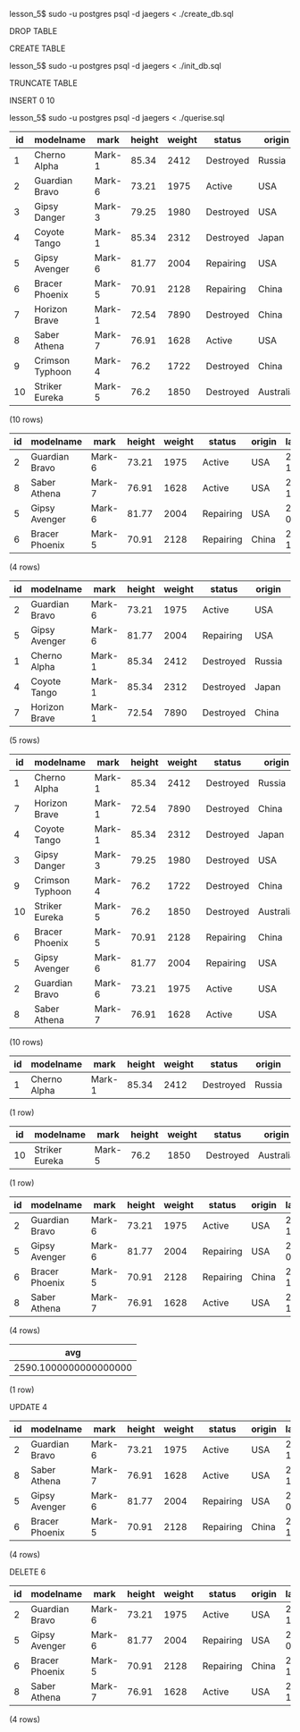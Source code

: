 lesson_5$ sudo -u postgres psql -d jaegers < ./create_db.sql 

DROP TABLE

CREATE TABLE

lesson_5$ sudo -u postgres psql -d jaegers < ./init_db.sql 

TRUNCATE TABLE

INSERT 0 10

lesson_5$ sudo -u postgres psql -d jaegers < ./querise.sql 

| id |    modelname    |  mark  | height | weight |  status   |  origin   |   launch   | kaijukill |
|---|---|---|---|---|---|---|---|---|
|  1 | Cherno Alpha    | Mark-1 |  85.34 |   2412 | Destroyed | Russia    | 2015-01-08 |         7|
|  2 | Guardian Bravo  | Mark-6 |  73.21 |   1975 | Active    | USA       | 2033-12-15 |         1|
|  3 | Gipsy Danger    | Mark-3 |  79.25 |   1980 | Destroyed | USA       | 2017-07-10 |         9|
|  4 | Coyote Tango    | Mark-1 |  85.34 |   2312 | Destroyed | Japan     | 2015-12-30 |         2|
|  5 | Gipsy Avenger   | Mark-6 |  81.77 |   2004 | Repairing | USA       | 2034-01-12 |         1|
|  6 | Bracer Phoenix  | Mark-5 |  70.91 |   2128 | Repairing | China     | 2025-11-01 |         1|
|  7 | Horizon Brave   | Mark-1 |  72.54 |   7890 | Destroyed | China     | 2015-12-22 |         2|
|  8 | Saber Athena    | Mark-7 |  76.91 |   1628 | Active    | USA       | 2033-12-20 |         1|
|  9 | Crimson Typhoon | Mark-4 |   76.2 |   1722 | Destroyed | China     | 2018-08-22 |         7|
| 10 | Striker Eureka  | Mark-5 |   76.2 |   1850 | Destroyed | Australia | 2019-11-02 |        11|
(10 rows)

| id |   modelname    |  mark  | height | weight |  status   | origin |   launch   | kaijukill |
|---|---|---|---|---|---|---|---|---|
|  2 | Guardian Bravo | Mark-6 |  73.21 |   1975 | Active    | USA    | 2033-12-15 |         1|
|  8 | Saber Athena   | Mark-7 |  76.91 |   1628 | Active    | USA    | 2033-12-20 |         1|
|  5 | Gipsy Avenger  | Mark-6 |  81.77 |   2004 | Repairing | USA    | 2034-01-12 |         1|
|  6 | Bracer Phoenix | Mark-5 |  70.91 |   2128 | Repairing | China  | 2025-11-01 |         1|
(4 rows)

 id |   modelname    |  mark  | height | weight |  status   | origin |   launch   | kaijukill |
|---|---|---|---|---|---|---|---|---|
|  2 | Guardian Bravo | Mark-6 |  73.21 |   1975 | Active    | USA    | 2033-12-15 |         1|
|  5 | Gipsy Avenger  | Mark-6 |  81.77 |   2004 | Repairing | USA    | 2034-01-12 |         1|
|  1 | Cherno Alpha   | Mark-1 |  85.34 |   2412 | Destroyed | Russia | 2015-01-08 |         7|
|  4 | Coyote Tango   | Mark-1 |  85.34 |   2312 | Destroyed | Japan  | 2015-12-30 |         2|
|  7 | Horizon Brave  | Mark-1 |  72.54 |   7890 | Destroyed | China  | 2015-12-22 |         2|
(5 rows)

| id |    modelname    |  mark  | height | weight |  status   |  origin   |   launch   | kaijukill |
|---|---|---|---|---|---|---|---|---|
|  1 | Cherno Alpha    | Mark-1 |  85.34 |   2412 | Destroyed | Russia    | 2015-01-08 |         7|
|  7 | Horizon Brave   | Mark-1 |  72.54 |   7890 | Destroyed | China     | 2015-12-22 |         2|
|  4 | Coyote Tango    | Mark-1 |  85.34 |   2312 | Destroyed | Japan     | 2015-12-30 |         2|
|  3 | Gipsy Danger    | Mark-3 |  79.25 |   1980 | Destroyed | USA       | 2017-07-10 |         9|
|  9 | Crimson Typhoon | Mark-4 |   76.2 |   1722 | Destroyed | China     | 2018-08-22 |         7|
| 10 | Striker Eureka  | Mark-5 |   76.2 |   1850 | Destroyed | Australia | 2019-11-02 |        11|
|  6 | Bracer Phoenix  | Mark-5 |  70.91 |   2128 | Repairing | China     | 2025-11-01 |         1|
|  5 | Gipsy Avenger   | Mark-6 |  81.77 |   2004 | Repairing | USA       | 2034-01-12 |         1|
|  2 | Guardian Bravo  | Mark-6 |  73.21 |   1975 | Active    | USA       | 2033-12-15 |         1|
|  8 | Saber Athena    | Mark-7 |  76.91 |   1628 | Active    | USA       | 2033-12-20 |         1|
(10 rows)

| id |  modelname   |  mark  | height | weight |  status   | origin |   launch   | kaijukill |
|---|---|---|---|---|---|---|---|---|
|  1 | Cherno Alpha | Mark-1 |  85.34 |   2412 | Destroyed | Russia | 2015-01-08 |         7|
(1 row)

| id |   modelname    |  mark  | height | weight |  status   |  origin   |   launch   | kaijukill |
|---|---|---|---|---|---|---|---|---|
| 10 | Striker Eureka | Mark-5 |   76.2 |   1850 | Destroyed | Australia | 2019-11-02 |        11|
(1 row)

 id |   modelname    |  mark  | height | weight |  status   | origin |   launch   | kaijukill |
|---|---|---|---|---|---|---|---|---|
|  2 | Guardian Bravo | Mark-6 |  73.21 |   1975 | Active    | USA    | 2033-12-15 |         1|
|  5 | Gipsy Avenger  | Mark-6 |  81.77 |   2004 | Repairing | USA    | 2034-01-12 |         1|
|  6 | Bracer Phoenix | Mark-5 |  70.91 |   2128 | Repairing | China  | 2025-11-01 |         1|
|  8 | Saber Athena   | Mark-7 |  76.91 |   1628 | Active    | USA    | 2033-12-20 |         1|
(4 rows)

|           avg           |
|---|
|  2590.1000000000000000 |
(1 row)

UPDATE 4

| id |   modelname    |  mark  | height | weight |  status   | origin |   launch   | kaijukill |
|---|---|---|---|---|---|---|---|---|
|  2 | Guardian Bravo | Mark-6 |  73.21 |   1975 | Active    | USA    | 2033-12-15 |         2|
|  8 | Saber Athena   | Mark-7 |  76.91 |   1628 | Active    | USA    | 2033-12-20 |         2|
|  5 | Gipsy Avenger  | Mark-6 |  81.77 |   2004 | Repairing | USA    | 2034-01-12 |         2|
|  6 | Bracer Phoenix | Mark-5 |  70.91 |   2128 | Repairing | China  | 2025-11-01 |         2|
(4 rows)

DELETE 6

| id |   modelname    |  mark  | height | weight |  status   | origin |   launch   | kaijukill |
|---|---|---|---|---|---|---|---|---|
|  2 | Guardian Bravo | Mark-6 |  73.21 |   1975 | Active    | USA    | 2033-12-15 |         2|
|  5 | Gipsy Avenger  | Mark-6 |  81.77 |   2004 | Repairing | USA    | 2034-01-12 |         2|
|  6 | Bracer Phoenix | Mark-5 |  70.91 |   2128 | Repairing | China  | 2025-11-01 |         2|
|  8 | Saber Athena   | Mark-7 |  76.91 |   1628 | Active    | USA    | 2033-12-20 |         2|
(4 rows)
